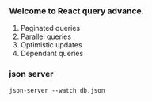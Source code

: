 ### Welcome to React query advance.

1. Paginated queries
2. Parallel queries
3. Optimistic updates
4. Dependant queries

### json server

`json-server --watch db.json`
<!-- `npx json-server --watch db.json` -->
